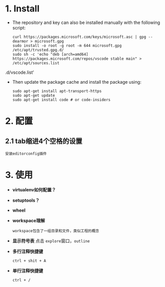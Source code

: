 
# 1. Install 
 - The repository and key can also be installed manually with the following script:
	```
    curl https://packages.microsoft.com/keys/microsoft.asc | gpg --dearmor > microsoft.gpg
    sudo install -o root -g root -m 644 microsoft.gpg /etc/apt/trusted.gpg.d/
    sudo sh -c 'echo "deb [arch=amd64] https://packages.microsoft.com/repos/vscode stable main" > /etc/apt/sources.list
    ```
.d/vscode.list'

 - Then update the package cache and install the package using:
	```
    sudo apt-get install apt-transport-https
    sudo apt-get update
    sudo apt-get install code # or code-insiders
    ```
# 2. 配置

## 2.1 tab缩进4个空格的设置

    安装editorconfig插件
    
# 3. 使用  
- **virtualenv如何配置？**
- **setuptools？**
- **wheel** 

- **workspace理解**
	```
    workspace包含了一组目录和文件，类似工程的概念
	```	
- **显示符号表**
	点击 `explore`窗口，`outline`
	
- **多行注释快捷键**
	```
    ctrl + shit + A	 
	```
- **单行注释快捷键**
	```
    ctrl + /
	```
<!--stackedit_data:
eyJoaXN0b3J5IjpbMTM2MDcyMTU2OCwtMTE5OTkyNjc2NCwxMD
Y2MjkxNzIsLTE3MjMzMTc1MzIsMjY3MDU4MDAzLDYxMjM0MzUz
MSwtNTk4ODc1MDMyLDczMDk5ODExNl19
-->